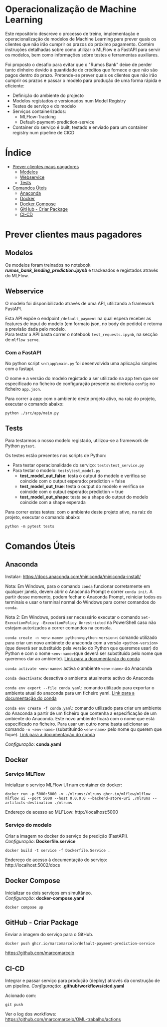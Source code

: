 
# Operacionalização de Machine Learning 

Este repositório descreve o processo de treino, implementação e operacionalização de modelos de Machine Learning para prever quais os clientes que não irão cumprir os prazos do próximo pagamento. Contém instruções detalhadas sobre como utilizar o MLFlow e a FastAPI para servir os modelos, bem como informações sobre testes e ferramentas auxiliares.

Foi proposto o desafio para evitar que o "Rumos Bank" deixe de perder tanto dinheiro devido à quantidade de créditos que fornece e que não são pagos dentro do prazo. Pretende-se prever quais os clientes que não irão cumprir os prazos e passar o modelo para produção de uma forma rápida e eficiente:
* Definição do ambiente do projecto
* Modelos registados e versionados num Model Registry
* Testes de serviço e do modelo
* Serviços containerizados: 
    - MLFlow-Tracking
    - Default-payment-prediction-service
* Container do serviço é built, testado e enviado para um container registry num pipeline de CICD

# Índice
- [Prever clientes maus pagadores](#prever-clientes-maus-pagadores)
    - [Modelos](#modelos)
    - [Webservice](#webservice)    
    - [Tests](#tests)
- [Comandos Úteis](#comandos-úteis)
    - [Anaconda](#tests)
    - [Docker](#docker)
    - [Docker Compose](#docker-compose)
    - [GitHub - Criar Package](#github---criar-package)
    - [CI-CD](#ci-cd)

# Prever clientes maus pagadores

## Modelos

Os modelos foram treinados no notebook ***rumos_bank_lending_prediction.ipynb*** e trackeados e registados através do MLFlow.

## Webservice

O modelo foi disponibilizado através de uma API, utilizando a framework FastAPI.

Esta API expõe o endpoint `/default_payment` na qual espera receber as features de input do modelo (em formato json, no body do pedido) e retorna a previsão dada pelo modelo.   
Para testar a API basta correr o notebook `test_requests.ipynb`, na secção de `mlflow serve`.

### Com a FastAPI

No python script `src\app\main.py` foi desenvolvida uma aplicação simples com a fastapi.

O nome e a versão do modelo registado a ser utilizado na app tem que ser especificado no ficheiro de configuração presente na diretoria `config` no ficheiro `app.json`.

Para correr a app: com o ambiente deste projeto ativo, na raiz do projeto, executar o comando abaixo:

```
python ./src/app/main.py
```



## Tests

Para testarmos o nosso modelo registado, utilizou-se a framework de Python `pytest`.

Os testes estão presentes nos scripts de Python:
* Para testar operacionalidade do serviço:
`tests\test_service.py`
* Para testar o modelo: 
`tests\test_model.py`
    - **test_model_out_false**: testa o output do modelo e verifica se coincide com o output esperado: prediction = false
    - **test_model_out_true**: testa o output do modelo e verifica se coincide com o output esperado: prediction = true
    - **test_model_out_shape**: testa se a shape do output do modelo coincide com a shape esperada

Para correr estes testes: com o ambiente deste projeto ativo, na raiz do projeto, executar o comando abaixo:

```
python -m pytest tests
```

# Comandos Úteis

## Anaconda

Instalar: https://docs.anaconda.com/miniconda/miniconda-install/

Nota: Em Windows, para o comando `conda` funcionar corretamente em qualquer janela, devem abrir o Anaconda Prompt e correr `conda init`. A partir desse momento, podem fechar o Anaconda Prompt, reiniciar todos os terminais e usar o terminal normal do Windows para correr comandos do `conda`.

Nota 2: Em Windows, poderá ser necessário executar o comando `Set-ExecutionPolicy -ExecutionPolicy Unrestricted` na PowerShell caso não estejam autorizados a correr comandos na consola.

`conda create -n <env-name> python=<python-version>`: comando utilizado para criar um novo ambinete de anaconda com a versão `<python-version>` (que deverá ser substituido pela versão do Python que queremos usar) do Python e com o nome `<env-name>`(que deverá ser substituido pelo nome que queremos dar ao ambiente). [Link para a documentação do conda](https://conda.io/projects/conda/en/latest/user-guide/tasks/manage-environments.html#creating-an-environment-with-commands)

`conda activate <env-name>`: activa o ambiente `<env-name>` do Anaconda

`conda deactivate`: desactiva o ambiente atualmente activo do Anaconda

`conda env export --file conda.yaml`: comando utilizado para exportar o ambiente atual do anaconda para um ficheiro yaml. [Link para a documentação do conda](https://conda.io/projects/conda/en/latest/user-guide/tasks/manage-environments.html#exporting-the-environment-yml-file)

`conda env create -f conda.yaml`: comando utilizado para criar um ambiente do Anaconda a partir de um ficheiro que contenha a especificação de um ambiente do Anaconda. Este novo ambiente ficará com o nome que está especificado no ficheiro. Para usar um outro nome basta adicionar ao comando `-n <env-name>` (substituindo `<env-name>` pelo nome qu querem que fique). [Link para a documentação do conda](https://conda.io/projects/conda/en/latest/user-guide/tasks/manage-environments.html#creating-an-environment-from-an-environment-yml-file)   

*Configuração*: **conda.yaml**


## Docker

### Serviço MLFlow

Inicializar o serviço MLFlow UI num container do docker:

```
docker run -p 5000:5000 -v ./mlruns:/mlruns ghcr.io/mlflow/mlflow mlflow ui --port 5000 --host 0.0.0.0 --backend-store-uri ./mlruns --artifacts-destination ./mlruns
```

Endereço de acesso ao MLFLow: 
http://localhost:5000


### Serviço do modelo 

Criar a imagem no docker do serviço de predição (FastAPI).   
*Configuração*: **Dockerfile.service**
```
docker build -t service -f Dockerfile.Service .
```
Endereço de acesso à documentação do serviço: 
http://localhost:5002/docs


## Docker Compose
Inicializar os dois serviços em simultâneo.   
*Configuração*: **docker-compose.yaml**
```
docker compose up
```

## GitHub - Criar Package
Enviar a imagem do serviço para o GitHub.
```
docker push ghcr.io/marcomarcelo/default-payment-prediction-service
```

https://github.com/marcomarcelo


## CI-CD
Integrar e passar serviço para produção (deploy) através da construção de um pipeline.
*Configuração*: **.github/workflows/cicd.yaml**

Acionado com:
```
git push
```

Ver o log dos workflows:   
https://github.com/marcomarcelo/OML-trabalho/actions
